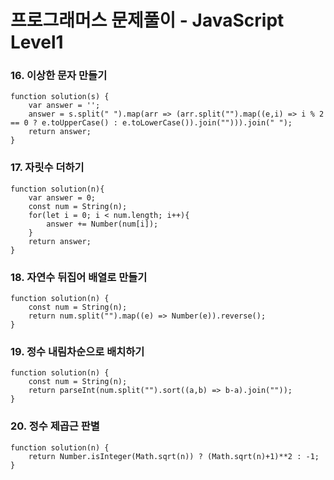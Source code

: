 # 프로그래머스 문제풀이 - JavaScript Level1

### 16. 이상한 문자 만들기
    function solution(s) {
        var answer = '';
        answer = s.split(" ").map(arr => (arr.split("").map((e,i) => i % 2 == 0 ? e.toUpperCase() : e.toLowerCase()).join(""))).join(" ");
        return answer;
    }
    
### 17. 자릿수 더하기
    function solution(n){
        var answer = 0;
        const num = String(n);
        for(let i = 0; i < num.length; i++){
            answer += Number(num[i]);
        }
        return answer;
    }

### 18. 자연수 뒤집어 배열로 만들기
    function solution(n) {
        const num = String(n);
        return num.split("").map((e) => Number(e)).reverse();
    }

### 19. 정수 내림차순으로 배치하기
    function solution(n) {
        const num = String(n);
        return parseInt(num.split("").sort((a,b) => b-a).join(""));
    }
### 20. 정수 제곱근 판별
    function solution(n) {
        return Number.isInteger(Math.sqrt(n)) ? (Math.sqrt(n)+1)**2 : -1;
    }
